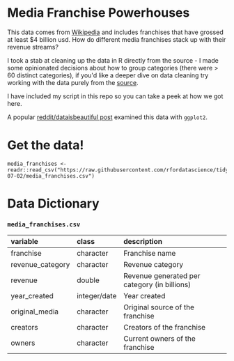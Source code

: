 # Media Franchise Powerhouses

This data comes from [Wikipedia](https://en.wikipedia.org/wiki/List_of_highest-grossing_media_franchises) and includes franchises that have grossed at least $4 billion usd. How do different media franchises stack up with their revenue streams?

I took a stab at cleaning up the data in R directly from the source - I made some opinionated decisions about how to group categories (there were > 60 distinct categories), if you'd like a deeper dive on data cleaning try working with the data purely from the [source](https://en.wikipedia.org/wiki/List_of_highest-grossing_media_franchises).

I have included my script in this repo so you can take a peek at how we got here.

A popular [reddit/dataisbeautiful post](https://www.reddit.com/r/dataisbeautiful/comments/c53540/highest_grossing_media_franchises_oc/) examined this data with `ggplot2`. 

# Get the data!

```
media_franchises <- readr::read_csv("https://raw.githubusercontent.com/rfordatascience/tidytuesday/master/data/2019/2019-07-02/media_franchises.csv")
```

# Data Dictionary


### `media_franchises.csv`

|variable         |class     |description |
|:---|:---|:-----------|
|franchise        |character | Franchise name |
|revenue_category |character | Revenue category|
|revenue          |double    | Revenue generated per category (in billions) |
|year_created     |integer/date   | Year created |
|original_media   |character | Original source of the franchise |
|creators         |character | Creators of the franchise |
|owners           |character | Current owners of the franchise |